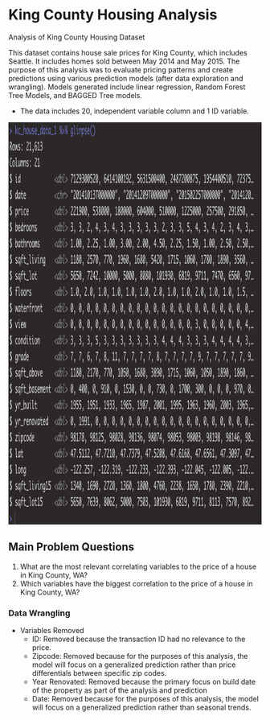 # King County Housing Analysis #
Analysis of King County Housing Dataset

This dataset contains house sale prices for King County, which includes Seattle. It includes homes sold between May 2014 and May 2015. The purpose of this analysis was to evaluate pricing patterns and create predictions using various prediction models (after data exploration and wrangling). Models generated include linear regression, Random Forest Tree Models, and BAGGED Tree models.

- The data includes 20, independent variable column and 1 ID variable.
<img width="800" height="800"  src="https://github.com/andrejensen302/KingCountyHousingAnalysis/blob/69b8fc3ac5f013c0e3c112a6a5f54c9528d97085/misc_images/Glimpse%20KC%20dataset.png">

## Main Problem Questions ##

1. What are the most relevant correlating variables to the price of a house in King County, WA?
2. Which variables have the biggest correlation to the price of a house in King County, WA?

### Data Wrangling ###

- Variables Removed
  - ID: Removed because the transaction ID had no relevance to the price.
  - Zipcode: Removed because for the purposes of this analysis, the model will focus on a generalized prediction rather than price differentials between specific zip codes.
  - Year Renovated: Removed because the primary focus on build date of the property as part of the analysis and prediction
  - Date: Removed because for the purposes of this analysis, the model will focus on a generalized prediction rather than seasonal trends.

